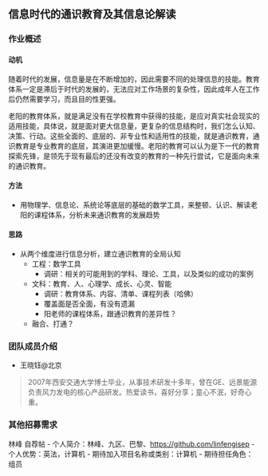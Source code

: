 ## 信息时代的通识教育及其信息论解读

### 作业概述

#### 动机

随着时代的发展，信息量是在不断增加的，因此需要不同的处理信息的‍‍技能‍‍。教育体系一定是滞后于时代的发展的，无法应对工作场景的复杂性，因此成年人在工作后仍然需要学习，而且目的性更强。

老阳的教育体系，就是满足没有在学校教育中获得的技能，是应对真实社会现实的适用技能，具体说，就是面对更大信息量，更复杂的信息结构时，我们怎么认知、决策、行动。这些全面的、底层的、非专业性和适用性的技能，就是通识教育，通识教育是专业教育的底层，其演进更加缓慢。老阳的教育可以认为是‍‍下一代的教育探索‍‍先锋‍‍，是‍‍领先于现有‍‍最后的还没有改变的教育的一种‍‍先行尝试，‍它是面向未来的‍‍通识教育。‍

#### 方法
- 用物理学、信息论、系统论等底层的基础的数学工具，来整顿、认识、解读老阳的课程体系，分析未来通识教育的发展趋势

#### 思路
- 从两个维度进行信息分析，建立通识教育的全局认知
  - 工程：数学工具
    - 调研：相关的可能用到的学科、理论、工具，以及类似的成功的案例
  - 文科：教育、人、心理学、成长、心灵、智能
    - 调研：教育体系、内容、清单、课程列表（哈佛）
    - 覆盖面是否全面，有没有遗漏
    - 阳老师的课程体系，跟通识教育的差异性？
  - 融合、打通？

### 团队成员介绍

- 王晓钰@北京
> 2007年西安交通大学博士毕业，从事技术研发十多年，曾在GE、远景能源负责风力发电的核心产品研发。热爱读书，喜好分享；童心不泯，好奇心重。

### 其他招募需求


林峰 自荐帖
    - 个人简介：林峰、九区、巴黎、https://github.com/linfengisep
    - 个人优势：英法，计算机
    - 期待加入项目名称或类别：计算机
    - 期待担任角色：组员

